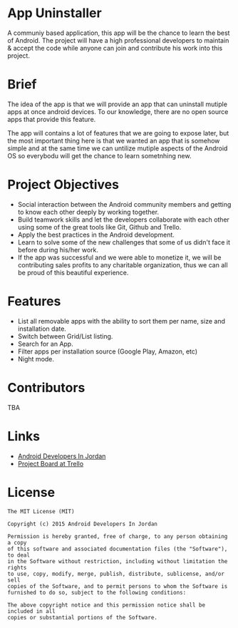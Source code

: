 # App Uninstaller
A communiy based application, this app will be the chance to learn the best of Android. The project will have a high professional developers to maintain & accept the code while anyone can join and contribute his work into this project.

# Brief 
The idea of the app is that we will provide an app that can uninstall mutiple apps at once android devices. To our knowledge, there are no open source apps that provide this feature.

The app will contains a lot of features that we are going to expose later, but the most important thing here is that we wanted an app that is somehow simple and at the same time we can untilize mutiple aspects of the Android OS so everybodu will get the chance to learn sometnhing new.

# Project Objectives
- Social interaction between the Android community members and getting to know each other deeply by working together.
- Build teamwork skills and let the developers collaborate with each other using some of the great tools like Git, Github and Trello.
- Apply the best practices in the Android development.
- Learn to solve some of the new challenges that some of us didn't face it before during his/her work.
- If the app was successful and we were able to monetize it, we will be contributing sales profits to any charitable organization, thus we can all be proud of this beautiful experience.


# Features 
- List all removable apps with the ability to sort them per name, size and installation date.
- Switch between Grid/List listing.
- Search for an App.
- Filter apps per installation source (Google Play, Amazon, etc)
- Night mode.

# Contributors
TBA

# Links
- [Android Developers In Jordan](https://plus.google.com/u/0/communities/107039556521786699779)
- [Project Board at Trello](https://trello.com/b/R92UZGoX/batch-uninstaller)

# License
```
The MIT License (MIT)

Copyright (c) 2015 Android Developers In Jordan

Permission is hereby granted, free of charge, to any person obtaining a copy
of this software and associated documentation files (the "Software"), to deal
in the Software without restriction, including without limitation the rights
to use, copy, modify, merge, publish, distribute, sublicense, and/or sell
copies of the Software, and to permit persons to whom the Software is
furnished to do so, subject to the following conditions:

The above copyright notice and this permission notice shall be included in all
copies or substantial portions of the Software.
```


